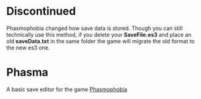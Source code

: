 # Discontinued
Phasmophobia changed how save data is stored.
Though you can still technically use this method, if you delete your **SaveFile.es3** and place an old **saveData.txt** in the same folder the game will migrate the old format to the new es3 one.

# Phasma
A basic save editor for the game [Phasmophobia](https://store.steampowered.com/app/739630/Phasmophobia/)
